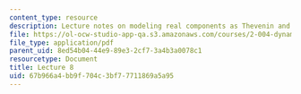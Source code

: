```yaml
---
content_type: resource
description: Lecture notes on modeling real components as Thevenin and Norton sources.
file: https://ol-ocw-studio-app-qa.s3.amazonaws.com/courses/2-004-dynamics-and-control-ii-spring-2008/67b966a4bb9f704c3bf77711869a5a95_lecture_08.pdf
file_type: application/pdf
parent_uid: 8ed54b04-44e9-89e3-2cf7-3a4b3a0078c1
resourcetype: Document
title: Lecture 8
uid: 67b966a4-bb9f-704c-3bf7-7711869a5a95
---
```


